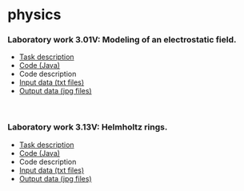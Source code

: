 # physics

<h3>Laboratory work 3.01V: Modeling of an electrostatic field.</h3>
<ul>
  <li><a href = "https://github.com/annchous/physics/blob/master/lab3.01V/lab3.01V.pdf">Task description</a></li>
  <li><a href = "https://github.com/annchous/physics/blob/master/lab3.01V/code/src/Main.java">Code (Java)</a></li>
  <li>Code description</li>
  <li><a href = "https://github.com/annchous/physics/tree/master/lab3.01V/data">Input data (txt files)</a></li>
  <li><a href = "https://github.com/annchous/physics/tree/master/lab3.01V/pics">Output data (jpg files)</a></li>
</ul>
<br>
<h3>Laboratory work 3.13V: Helmholtz rings.</h3>
<ul>
  <li><a href = "">Task description</a></li>
  <li><a href = "">Code (Java)</a></li>
  <li>Code description</li>
  <li><a href = "">Input data (txt files)</a></li>
  <li><a href = "">Output data (jpg files)</a></li>
</ul>
